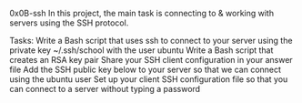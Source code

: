 0x0B-ssh
In this project, the main task is connecting to & working with servers using the SSH protocol.

Tasks:
Write a Bash script that uses ssh to connect to your server using the private key ~/.ssh/school with the user ubuntu
Write a Bash script that creates an RSA key pair
Share your SSH client configuration in your answer file
Add the SSH public key below to your server so that we can connect using the ubuntu user
Set up your client SSH configuration file so that you can connect to a server without typing a password
